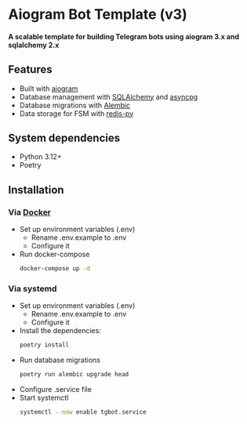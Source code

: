 # Aiogram Bot Template (v3)

#### A scalable template for building Telegram bots using aiogram 3.x and sqlalchemy 2.x

## Features

- Built with [aiogram](https://github.com/aiogram/aiogram)
- Database management with [SQLAlchemy](https://www.sqlalchemy.org/)
  and [asyncpg](https://github.com/MagicStack/asyncpg)
- Database migrations with [Alembic](https://alembic.sqlalchemy.org/en/latest/)
- Data storage for FSM with [redis-py](https://github.com/redis/redis-py)

## System dependencies

- Python 3.12+
- Poetry

## Installation

### Via [Docker](https://www.docker.com/)
- Set up environment variables (.env)
    - Rename .env.example to .env
    - Configure it
- Run docker-compose
  ```sh
  docker-compose up -d

### Via systemd
- Set up environment variables (.env)
    - Rename .env.example to .env
    - Configure it
- Install the dependencies:
   ```sh
   poetry install

- Run database migrations
    ```sh
   poetry run alembic upgrade head

- Configure .service file
- Start systemctl
   ```sh
   systemctl --now enable tgbot.service
